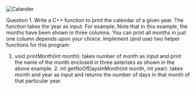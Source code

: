 ![Calander](https://github.com/SyedAounHaiderSherazi/GenericCalenderinCPP/assets/168753404/944a6c10-0bbe-45df-a55f-13109251e253)

Question 1. Write a C++ function to print the calendar of a given year. The function takes
the year as input. For example,
Note that in this example, the months have been shown in three columns. You can print all
months in just one column depends upon your choice.
Implement (and use) two helper functions for this program:
1. void printMonth(int month): takes number of month as input and print the name of the
month enclosed in three asterisks as shown in the above example. 2. int
getNoOfDaysInMonth(int month, int year): takes month and year as input and returns the
number of days in that month of that particular year.

